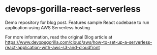 # devops-gorilla-react-serverless
Demo repository for blog post. Features sample React codebase to run application using AWS Serverless hosting

For more information, read the original Blog article at <https://www.devopsgorilla.com/cloud/aws/how-to-set-up-a-serverless-react-application-with-aws-s3-and-cloudfront>
